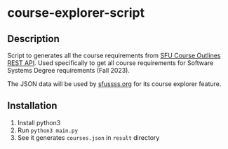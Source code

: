 # course-explorer-script

## Description
Script to generates all the course requirements from [SFU Course Outlines REST API](http://www.sfu.ca/outlines/help/api.html). Used specifically to get all course requirements for Software Systems Degree requirements (Fall 2023).

The JSON data will be used by [sfussss.org](https://www.sfussss.org/) for its course explorer feature.

## Installation
1. Install python3
2. Run `python3 main.py`
3. See it generates `courses.json` in `result` directory